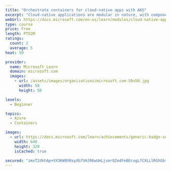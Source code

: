 ```yaml
---
title: "Orchestrate containers for cloud-native apps with AKS"
excerpt: "Cloud-native applications are modular in nature, with components separated and self-contained. Components can be encapsulated in containers, such as those created with Docker, or published from an Azure service. Dynamic scaling can then be managed by Kubernetes. We'll learn to decide when Kubernetes is right for our Cloud Native app, and we'll see how to use it as a first building block of our Cloud Native architecture."
webUrl: https://docs.microsoft.com/en-us/learn/modules/cloud-native-apps-orchestrate-containers/
type: course
price: Free
length: PT52M
ratings:
  count: 2
  average: 5
heat: 50

provider:
  name: Microsoft Learn
  domain: microsoft.com
  images:
    - url: /assets/images/organizations/microsoft.com-50x50.jpg
      width: 50
      height: 50

levels:
  - Beginner

topics:
  - Azure
  - Containers

images:
  - url: https://docs.microsoft.com/learn/achievements/generic-badge-social.png
    width: 640
    height: 320
    isCached: true

secured: "zmxT2dkhAp+VX3KW8hRsyXb7VHJR6wUmLjsmrQIm4FeBOrxgLfCXLLlRGhGbsKlGkFInu5B2GkN6YVIZpBOA9x3au01uI2AwzxZ/5IL1L2K2CxvSyDcGCLWQnwYzuhPJdegsn4SCtTTAuXgDQwjIdYeDNu+Me7ua7/ZWuUhCVLlAZlGpjpBwXGsE72nq0l162t+16Y5XS7WmLjVBqvmaa2WhGXK+DknwM5nX0c1WcgGEKgN8/2Q5OIUbYjENBIPU5PVSCxiEFtwZxnaEE5JM68vFBUXcrij4EFVePchz8bJwP00plFbKPjcfI3Mwuvka02RdKlZT6iTYPCsP+OwNO0S64ZiNz9WyagH+8fr8nYZvAsUJbCl/qosW6Fu+JYo/Rh8WMNZcD/7pTVADD5T/Ec5bv/V30Xqehtn4exWiAII=;LiyHx/mvHka3Z2h6w7MVrg=="
---
```


